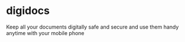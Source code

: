 # digidocs
Keep all your documents digitally safe and secure and use them handy anytime with your mobile phone
